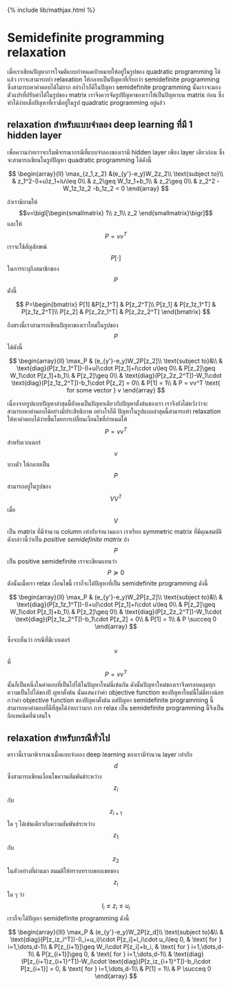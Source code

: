 {% include lib/mathjax.html %}
# Semidefinite programming relaxation

เมื่อเราเขียนปัญหาการโจมตีแบบกำหนดเป้าหมายให้อยู่ในรูปของ quadratic programming ได้แล้ว เราจะสามารถทำ relaxation ให้กลายเป็นปัญหาที่เรียกว่า semidefinite programming ซึ่งสามารถหาคำตอบได้ไม่ยาก อย่างไรก็ดีในปัญหา semidefinite programming นั้นเราจะมองตัวแปรที่ปรับค่าได้ในรูปของ matrix เราจึงควรจัดรูปปัญหาของเราให้เป็นปัญหาบน matrix ก่อน ซึ่งทำได้ง่ายเมื่อปัญหาที่เรามีอยู่ในรูป quadratic programming อยู่แล้ว

## relaxation สำหรับแบบจำลอง deep learning ที่มี 1 hidden layer
เพื่อความง่ายเราจะเริ่มพิจารณากรณีที่แบบจำลองของเรามี hidden layer เพียง layer เดียวก่อน ซึ่งจะสามารถเขียนในรูปปัญหา quadratic programming ได้ดังนี้

$$
\begin{array}{ll}
\max_{z_1,z_2} &(e_{y'}-e_y)W_2z_2\\
\text{subject to}\\
& z_1^2-(l+u)z_1+lu\leq 0\\
& z_2\geq W_1z_1+b_1\\
& z_2\geq 0\\
& z_2^2 -W_1z_1z_2 -b_1z_2 = 0
\end{array}
$$

ถ้าเรานิยามให้ $$v=\bigl[\begin{smallmatrix}
1\\
z_1\\
z_2
\end{smallmatrix}\bigr]$$ และให้ $$P=vv^T$$ เราจะใช้สัญลักษณ์ $$P[\cdot]$$ ในการระบุถึงสมาชิกของ $$P$$ ดังนี้

$$
P=\begin{bmatrix}
P[1] &P[z_1^T] & P[z_2^T]\\
P[z_1] & P[z_1z_1^T] & P[z_1z_2^T]\\
P[z_2] & P[z_2z_1^T] & P[z_2z_2^T]
\end{bmatrix}
$$

ถึงตรงนี้เราสามารถเขียนปัญหาของเราใหม่ในรูปของ $$P$$ ได้ดังนี้

$$
\begin{array}{ll}
\max_P & (e_{y'}-e_y)W_2P[z_2]\\
\text{subject to}&\\
& \text{diag}(P[z_1z_1^T])-(l+u)\cdot P[z_1]+l\cdot u\leq 0\\
& P[z_2]\geq W_1\cdot P[z_1]+b_1\\
& P[z_2]\geq 0\\
& \text{diag}(P[z_2z_2^T])-W_1\cdot \text{diag}(P[z_1z_2^T])-b_1\cdot P[z_2] = 0\\
& P[1] = 1\\
& P = vv^T \text{ for some vector } v
\end{array}
$$

เนื่องจากรูปแบบปัญหาล่าสุดนี้ยังคงเป็นปัญหาเดียวกับปัญหาตั้งต้นของเรา เราจึงยังไม่หวังว่าจะสามารถหาคำตอบได้อย่างมีประสิทธิภาพ อย่างไรก็ดี ปัญหาในรูปแบบล่าสุดนี้สามารถทำ relaxation ให้หาคำตอบได้ง่ายขึ้นโดยการเปลี่ยนเงื่อนไขที่กำหนดให้ $$P=vv^T$$ สำหรับเวกเตอร์ $$v$$ บางตัว ให้กลายเป็น $$P$$ สามารถอยู่ในรูปของ $$VV^T$$ เมื่อ $$V$$ เป็น matrix ที่มีจำนวน column เท่ากับจำนวนแถว เราเรียก symmetric matrix ที่มีคุณสมบัติดังกล่าวนี้ว่าเป็น _positive semidefinite matrix_ ถ้า $$P$$ เป็น positive semidefinite เราจะเขียนแทนว่า $$P\succeq 0$$ ดังนั้นเมื่อเรา relax เงื่อนไขนี้ เราก็จะได้ปัญหาที่เป็น semidefinite programming ดังนี้

$$
\begin{array}{ll}
\max_P & (e_{y'}-e_y)W_2P[z_2]\\
\text{subject to}&\\
& \text{diag}(P[z_1z_1^T])-(l+u)\cdot P[z_1]+l\cdot u\leq 0\\
& P[z_2]\geq W_1\cdot P[z_1]+b_1\\
& P[z_2]\geq 0\\
& \text{diag}(P[z_2z_2^T])-W_1\cdot \text{diag}(P[z_1z_2^T])-b_1\cdot P[z_2] = 0\\
& P[1] = 1\\
& P \succeq 0
\end{array}
$$

ซึ่งจะเห็นว่า กรณีที่มีเวกเตอร์ $$v$$ ที่ $$P=vv^T$$ นั้นก็เป็นหนึ่งในคำตอบที่เป็นไปได้ในปัญหาใหม่นี่เช่นกัน ดังนั้นปัญหาใหม่ของเราจึงครอบคลุมทุกความเป็นไปได้ของปั
ญหาตั้งต้น นั่นแสดงว่าค่า objective function ของปัญหาใหม่นี้ไม่มีทางน้อยกว่าค่า objective function ของปัญหาตั้งต้น แต่ปัญหา semidefinite programming นี้สามารถหาคำตอบที่ดีที่สุดได้ง่ายกว่ามาก การ relax เป็น semidefinite programming นี้จึงเป็นอีกเทคนิคที่น่าสนใจ

## relaxation สำหรับกรณีทั่วไป
คราวนี้เรามาพิจารณาเมื่อแบบจำลอง deep learning ของเรามีจำนวน layer เท่ากับ $$d$$ ซึ่งสามารถเขียนเงื่อนไขความสัมพันธ์ระหว่าง $$z_i$$ กับ $$z_{i+1}$$ ใด ๆ ได้เช่นเดียวกับความสัมพันธ์ระหว่าง $$z_1$$ กับ $$z_2$$ ในตัวอย่างที่ผ่านมา สมมติให้ทราบทราบขอบเขตของ $$z_i$$ ใด ๆ ว่า $$l_i\leq z_i\leq u_i$$ เราก็จะได้ปัญหา semidefinite programming ดังนี้

$$
\begin{array}{lll}
\max_P & (e_{y'}-e_y)W_2P[z_d]\\
\text{subject to}&\\
& \text{diag}(P[z_iz_i^T])-(l_i+u_i)\cdot P[z_i]+l_i\cdot u_i\leq 0, & \text{ for } i=1,\dots,d-1\\
& P[z_{i+1}]\geq W_i\cdot P[z_i]+b_i, & \text{ for } i=1,\dots,d-1\\
& P[z_{i+1}]\geq 0, & \text{ for } i=1,\dots,d-1\\
& \text{diag}(P[z_{i+1}z_{i+1}^T])-W_i\cdot \text{diag}(P[z_iz_{i+1}^T])-b_i\cdot P[z_{i+1}] = 0, & \text{ for } i=1,\dots,d-1\\
& P[1] = 1\\
& P \succeq 0
\end{array}
$$
